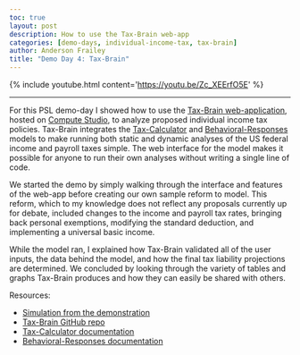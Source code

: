 ```yaml
---
toc: true
layout: post
description: How to use the Tax-Brain web-app
categories: [demo-days, individual-income-tax, tax-brain]
author: Anderson Frailey
title: "Demo Day 4: Tax-Brain"
---
```


 {% include youtube.html content='https://youtu.be/Zc_XEErfO5E' %}

 ------

 For this PSL demo-day I showed how to use the [Tax-Brain web-application](https://www.compute.studio/PSLmodels/Tax-Brain/),
 hosted on [Compute Studio](http://compute.studio), to analyze proposed individual income tax policies.
Tax-Brain integrates the [Tax-Calculator](https://pslmodels.github.io/Tax-Calculator/)
and [Behavioral-Responses](https://github.com/PSLmodels/Behavioral-Responses#readme)
models to make running both static and dynamic analyses of the US federal income
and payroll taxes simple. The web interface for the model makes it possible for
anyone to run their own analyses without writing a single line of code.

We started the demo by simply walking through the interface and features of the
web-app before creating our own sample reform to model. This reform, which to
my knowledge does not reflect any proposals currently up for debate, included
changes to the income and payroll tax rates, bringing back personal exemptions,
modifying the standard deduction, and implementing a universal basic income.

While the model ran, I explained how Tax-Brain validated all of the user inputs,
the data behind the model, and how the final tax liability projections are
determined. We concluded by looking through the variety of tables and graphs
Tax-Brain produces and how they can easily be shared with others.

Resources:
* [Simulation from the demonstration](https://compute.studio/PSLmodels/Tax-Brain/48969/)
* [Tax-Brain GitHub repo](https://github.com/PSLmodels/Tax-Brain)
* [Tax-Calculator documentation](https://pslmodels.github.io/Tax-Calculator/#)
* [Behavioral-Responses documentation](https://pslmodels.github.io/Behavioral-Responses/index.html)

